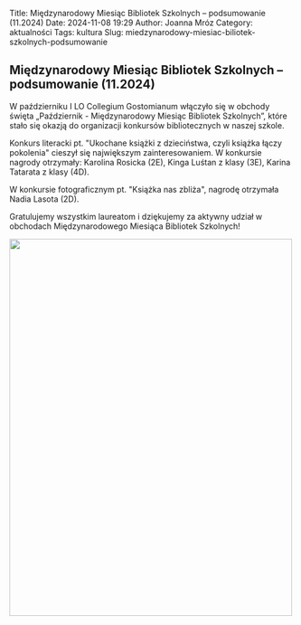 Title: Międzynarodowy Miesiąc Bibliotek Szkolnych – podsumowanie (11.2024)
Date: 2024-11-08 19:29
Author: Joanna Mróz
Category: aktualności
Tags: kultura
Slug: miedzynarodowy-miesiac-biliotek-szkolnych-podsumowanie

## Międzynarodowy Miesiąc Bibliotek Szkolnych – podsumowanie (11.2024)

W październiku I LO Collegium Gostomianum włączyło się w obchody święta „Październik - Międzynarodowy Miesiąc Bibliotek Szkolnych”, które stało się okazją do organizacji konkursów bibliotecznych w naszej szkole.

Konkurs literacki pt. "Ukochane książki z dzieciństwa, czyli książka łączy pokolenia" cieszył się największym zainteresowaniem. W konkursie nagrody otrzymały: Karolina Rosicka (2E), Kinga Luśtan z klasy (3E), Karina Tatarata z klasy (4D).

W konkursie fotograficznym pt. "Książka nas zbliża", nagrodę otrzymała Nadia Lasota (2D).

Gratulujemy wszystkim laureatom i dziękujemy za aktywny udział w obchodach Międzynarodowego Miesiąca Bibliotek Szkolnych!

<a href="/img/202425/202411/konkurs_MMBS_2024_10.jpg"><img alt="" src="/img/202425/202411/konkurs_MMBS_2024_10.jpg" style="width: 500px; height: 667px;" /></a>